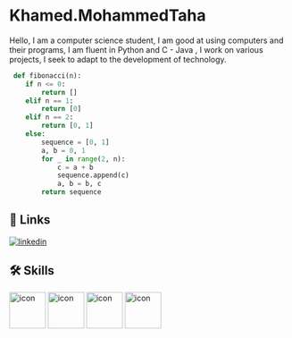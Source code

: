 # Khamed.MohammedTaha
Hello, I am a computer science student, I am good at using computers and their programs, I am fluent in Python and C - Java , I work on various projects, I seek to adapt to the development of technology.
```python
 def fibonacci(n):
    if n <= 0:
        return []
    elif n == 1:
        return [0]
    elif n == 2:
        return [0, 1]
    else:
        sequence = [0, 1]
        a, b = 0, 1
        for _ in range(2, n):
            c = a + b
            sequence.append(c)
            a, b = b, c
        return sequence


```


## 🔗 Links

[![linkedin](https://img.shields.io/badge/linkedin-0A66C2?style=for-the-badge&logo=linkedin&logoColor=white)](https://www.linkedin.com/in/khamed-mohammed-taha-7149b1267/)

## 🛠 Skills
<div>
 <img src="https://techstack-generator.vercel.app/python-icon.svg" alt="icon" width="65" height="65" />
 <img src="https://techstack-generator.vercel.app/django-icon.svg" alt="icon" width="65" height="65" />
 <img src="https://techstack-generator.vercel.app/js-icon.svg" alt="icon" width="65" height="65" />
 <img src="https://techstack-generator.vercel.app/mysql-icon.svg" alt="icon" width="65" height="65" />
</div> 

